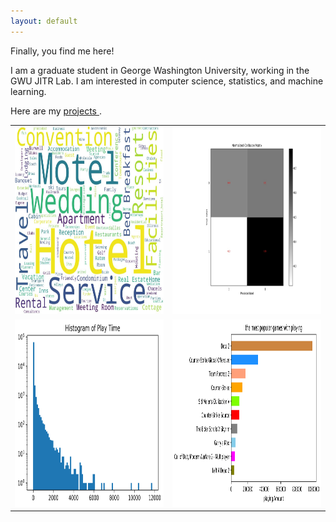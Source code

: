 ```yaml
---
layout: default
---
```


Finally, you find me here!

I am a graduate student in George Washington University, working in the GWU JITR Lab. I am interested in computer science, statistics, and machine learning.

Here are my <a href="./projects.html"> projects </a>.

<table>
<tr>
  <td class="left">
    <a href="https://lingmeizhao.github.io/blogs/Sentiment-Analysis-on-Hotel-Reviews.html">
        <img src="assets/images/wordCloud.jpg" alt="words cloud" title="wordCloud" height="300" width="300"/>
    </a>
  </td>
  <td class="right">
    <a href="https://lingmeizhao.github.io/blogs/Sentiment-Analysis-on-Hotel-Reviews.html">
        <img src="assets/images/Normal Confusion Matrix.jpg" alt=" confusion matrix" title="Normal Confusion Matrix" height="300" width="300"/>
    </a>
  </td>
</tr>
<tr>
  <td class="left">
    <a href="https://lingmeizhao.github.io/blogs/Recommender-System-on-Game.html">
        <img src="assets/images/play_time_histogram.png" alt="game playing time histogram" title="game playing time histogram" height="300" width="300"/>
    </a>
  </td>
  <td class="right">
    <a href="https://lingmeizhao.github.io/blogs/Recommender-System-on-Game.html">
        <img src="assets/images/game_play_char.png" alt="game playing bar chart" title="game playing bar chart" height="300" width="300"/>
    </a>
  </td>
</tr>
</table>
